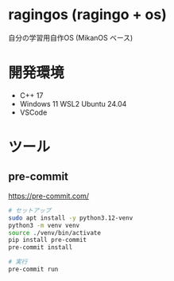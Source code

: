 # ragingos (ragingo + os)

自分の学習用自作OS (MikanOS ベース)

# 開発環境

- C++ 17
- Windows 11 WSL2 Ubuntu 24.04
- VSCode

# ツール

## pre-commit

https://pre-commit.com/

```sh
# セットアップ
sudo apt install -y python3.12-venv
python3 -m venv venv
source ./venv/bin/activate
pip install pre-commit
pre-commit install

# 実行
pre-commit run
```